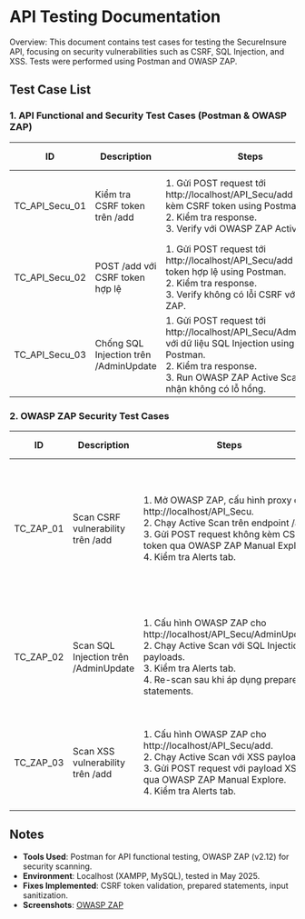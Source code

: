 # API Testing Documentation

Overview: This document contains test cases for testing the SecureInsure API, focusing on security vulnerabilities such as CSRF, SQL Injection, and XSS. Tests were performed using Postman and OWASP ZAP.

## Test Case List

### 1. API Functional and Security Test Cases (Postman & OWASP ZAP)
| ID              | Description                              | Steps                                                                 | Test Data                            | Expected Result                            | Actual Result                              | Pass/Fail |
|-----------------|------------------------------------------|----------------------------------------------------------------------|--------------------------------------|--------------------------------------------|--------------------------------------------|-----------|
| TC_API_Secu_01  | Kiểm tra CSRF token trên /add            | 1. Gửi POST request tới http://localhost/API_Secu/add không kèm CSRF token using Postman.<br>2. Kiểm tra response.<br>3. Verify với OWASP ZAP Active Scan. | Email: testuser1@gmail.com           | Response: "403 Forbidden - CSRF token missing" | Response: "403 Forbidden - CSRF token missing" | Pass      |
| TC_API_Secu_02  | POST /add với CSRF token hợp lệ          | 1. Gửi POST request tới http://localhost/API_Secu/add với CSRF token hợp lệ using Postman.<br>2. Kiểm tra response.<br>3. Verify không có lỗi CSRF với OWASP ZAP. | Email: testuser1@gmail.com<br>CSRF: valid_token | Response: "Thêm người dùng thành công"     | Response: "Thêm người dùng thành công"     | Pass      |
| TC_API_Secu_03  | Chống SQL Injection trên /AdminUpdate    | 1. Gửi POST request tới http://localhost/API_Secu/AdminUpdate với dữ liệu SQL Injection using Postman.<br>2. Kiểm tra response.<br>3. Run OWASP ZAP Active Scan để xác nhận không có lỗ hổng. | Role: "' OR '1'='1"                  | Response: "Cập nhật thành công" (no exploit) | Response: "Cập nhật thành công" (no exploit) | Pass      |

### 2. OWASP ZAP Security Test Cases
| ID              | Description                              | Steps                                                                 | Test Data                            | Expected Result                            | Actual Result                              | Pass/Fail |
|-----------------|------------------------------------------|----------------------------------------------------------------------|--------------------------------------|--------------------------------------------|--------------------------------------------|-----------|
| TC_ZAP_01       | Scan CSRF vulnerability trên /add         | 1. Mở OWASP ZAP, cấu hình proxy cho http://localhost/API_Secu.<br>2. Chạy Active Scan trên endpoint /add.<br>3. Gửi POST request không kèm CSRF token qua OWASP ZAP Manual Explore.<br>4. Kiểm tra Alerts tab. | None                                 | OWASP ZAP báo "CSRF token missing" trong Alerts tab. Sau khi fix, không có CSRF alerts. | Ban đầu báo lỗi CSRF. Fix bằng CSRF token validation. Không có alerts sau fix. | Pass      |
| TC_ZAP_02       | Scan SQL Injection trên /AdminUpdate     | 1. Cấu hình OWASP ZAP cho http://localhost/API_Secu/AdminUpdate.<br>2. Chạy Active Scan với SQL Injection payloads.<br>3. Kiểm tra Alerts tab.<br>4. Re-scan sau khi áp dụng prepared statements. | Input: "role=' OR '1'='1"            | OWASP ZAP không báo lỗi SQL Injection sau fix. | Ban đầu báo nguy cơ SQL Injection. Fix bằng prepared statements. Không có alerts sau fix. | Pass      |
| TC_ZAP_03       | Scan XSS vulnerability trên /add         | 1. Cấu hình OWASP ZAP cho http://localhost/API_Secu/add.<br>2. Chạy Active Scan với XSS payloads.<br>3. Gửi POST request với payload XSS qua OWASP ZAP Manual Explore.<br>4. Kiểm tra Alerts tab. | Input: "<script>alert('xss')</script>" | OWASP ZAP không báo lỗi XSS sau khi sanitizing inputs. | Không có XSS alerts sau khi sanitizing inputs. | Pass      |

## Notes
- **Tools Used**: Postman for API functional testing, OWASP ZAP (v2.12) for security scanning.
- **Environment**: Localhost (XAMPP, MySQL), tested in May 2025.
- **Fixes Implemented**: CSRF token validation, prepared statements, input sanitization.
- **Screenshots**: [OWASP ZAP](docs/Screenshots/OWASP_Screenshots/zap_csrf_alert.png)
